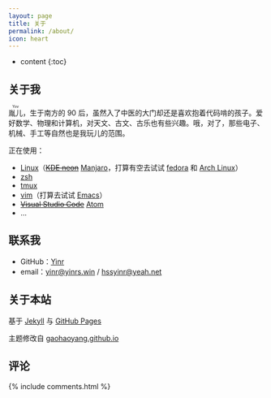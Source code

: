 ```yaml
---
layout: page
title: 关于
permalink: /about/
icon: heart
---
```


* content
{:toc}

## 关于我

<ruby>胤儿<rp>（</rp><rt>Yinr</rt><rp>）</rp></ruby>，生于南方的 90 后，虽然入了中医的大门却还是喜欢抱着代码啃的孩子。爱好数学、物理和计算机，对天文、古文、古乐也有些兴趣。哦，对了，那些电子、机械、手工等自然也是我玩儿的范围。

正在使用：

* [Linux](https://www.kernel.org/)（~~[KDE neon](https://neon.kde.org/)~~ [Manjaro](http://www.manjaro.org/)，打算有空去试试 [fedora](https://getfedora.org/) 和 [Arch Linux](http://www.archlinux.org/)）
* [zsh](http://zsh.sourceforge.net/)
* [tmux](http://tmux.github.io/)
* [vim](http://www.vim.org/)（打算去试试 [Emacs](https://www.gnu.org/software/emacs/)）
* ~~[Visual Studio Code](http://code.visualstudio.com/)~~ [Atom](https://atom.io/)
* ...

## 联系我

* GitHub：[Yinr](https://github.com/Yinr)
* email：<yinr@yinrs.win> / <hssyinr@yeah.net>

## 关于本站

基于 [Jekyll](https://jekyllrb.com) 与 [GitHub Pages](http://pages.github.com)

主题修改自 [gaohaoyang.github.io](https://github.com/Gaohaoyang/gaohaoyang.github.io)

## 评论

{% include comments.html %}
